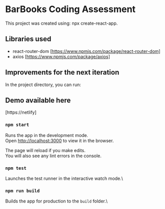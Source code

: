 # BarBooks Coding Assessment

This project was created using: npx create-react-app.

## Libraries used

- react-router-dom [https://www.npmjs.com/package/react-router-dom]
- axios [https://www.npmjs.com/package/axios]

## Improvements for the next iteration

In the project directory, you can run:

## Demo available here

[https://netlify]

### `npm start`

Runs the app in the development mode.\
Open [http://localhost:3000](http://localhost:3000) to view it in the browser.

The page will reload if you make edits.\
You will also see any lint errors in the console.

### `npm test`

Launches the test runner in the interactive watch mode.\

### `npm run build`

Builds the app for production to the `build` folder.\
